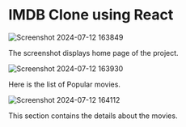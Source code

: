 # IMDB Clone using React

![Screenshot 2024-07-12 163849](https://github.com/user-attachments/assets/7127a5a7-5796-4982-ace3-39b71b42dec3)

The screenshot displays home page of the project.

![Screenshot 2024-07-12 163930](https://github.com/user-attachments/assets/0b10879d-e526-47d1-8f1a-2dba47751230)

Here is the list of Popular movies.

![Screenshot 2024-07-12 164112](https://github.com/user-attachments/assets/f5e66de1-7934-4eca-81b6-c0938004808c)

This section contains the details about the movies.
